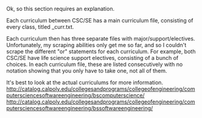 Ok, so this section requires an explanation.

Each curriculum between CSC/SE has a main curriculum file, consisting of every class, titled <major>_curr.txt.

Each curriculum then has three separate files with major/support/electives. Unfortunately, my scraping abilities only get me so far, and so I couldn't scrape the different "or" statements for each curriculum. For example, both CSC/SE have life science support electives, consisting of a bunch of choices. In each curriculum file, these are listed consecutively with no notation showing that you only have to take one, not all of them.

It's best to look at the actual curriculums for more information. 
http://catalog.calpoly.edu/collegesandprograms/collegeofengineering/computersciencesoftwareengineering/bscomputerscience/
http://catalog.calpoly.edu/collegesandprograms/collegeofengineering/computersciencesoftwareengineering/bssoftwareengineering/